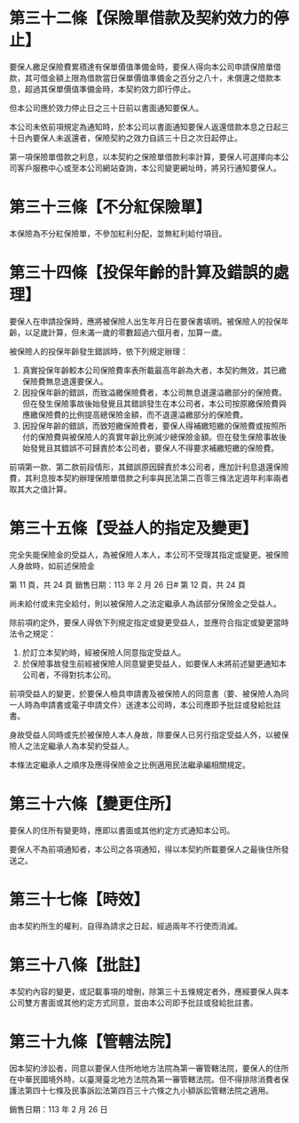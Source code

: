 # 第三十二條【保險單借款及契約效力的停止】

要保人繳足保險費累積達有保單價值準備金時，要保人得向本公司申請保險單借款，其可借金額上限為借款當日保單價值準備金之百分之八十，未償還之借款本息，超過其保單價值準備金時，本契約效力即行停止。

但本公司應於效力停止日之三十日前以書面通知要保人。

本公司未依前項規定為通知時，於本公司以書面通知要保人返還借款本息之日起三十日內要保人未返還者，保險契約之效力自該三十日之次日起停止。

第一項保險單借款之利息，以本契約之保險單借款利率計算，要保人可選擇向本公司客戶服務中心或至本公司網站查詢，本公司變更網址時，將另行通知要保人。

# 第三十三條【不分紅保險單】

本保險為不分紅保險單，不參加紅利分配，並無紅利給付項目。

# 第三十四條【投保年齡的計算及錯誤的處理】

要保人在申請投保時，應將被保險人出生年月日在要保書填明。被保險人的投保年齡，以足歲計算，但未滿一歲的零數超過六個月者，加算一歲。

被保險人的投保年齡發生錯誤時，依下列規定辦理：

1. 真實投保年齡較本公司保險費率表所載最高年齡為大者，本契約無效，其已繳保險費無息退還要保人。
2. 因投保年齡的錯誤，而致溢繳保險費者，本公司無息退還溢繳部分的保險費。但在發生保險事故後始發覺且其錯誤發生在本公司者，本公司按原繳保險費與應繳保險費的比例提高總保險金額，而不退還溢繳部分的保險費。
3. 因投保年齡的錯誤，而致短繳保險費者，要保人得補繳短繳的保險費或按照所付的保險費與被保險人的真實年齡比例減少總保險金額。但在發生保險事故後始發覺且其錯誤不可歸責於本公司者，要保人不得要求補繳短繳的保險費。

前項第一款、第二款前段情形，其錯誤原因歸責於本公司者，應加計利息退還保險費，其利息按本契約辦理保險單借款之利率與民法第二百零三條法定週年利率兩者取其大之值計算。

# 第三十五條【受益人的指定及變更】

完全失能保險金的受益人，為被保險人本人，本公司不受理其指定或變更。被保險人身故時，如前述保險金

第 11 頁，共 24 頁 銷售日期：113 年 2 月 26 日# 第 12 頁，共 24 頁

尚未給付或未完全給付，則以被保險人之法定繼承人為該部分保險金之受益人。

除前項約定外，要保人得依下列規定指定或變更受益人，並應符合指定或變更當時法令之規定：

1. 於訂立本契約時，經被保險人同意指定受益人。
2. 於保險事故發生前經被保險人同意變更受益人，如要保人未將前述變更通知本公司者，不得對抗本公司。

前項受益人的變更，於要保人檢具申請書及被保險人的同意書（要、被保險人為同一人時為申請書或電子申請文件）送達本公司時，本公司應即予批註或發給批註書。

身故受益人同時或先於被保險人本人身故，除要保人已另行指定受益人外，以被保險人之法定繼承人為本契約受益人。

本條法定繼承人之順序及應得保險金之比例適用民法繼承編相關規定。

# 第三十六條【變更住所】

要保人的住所有變更時，應即以書面或其他約定方式通知本公司。

要保人不為前項通知者，本公司之各項通知，得以本契約所載要保人之最後住所發送之。

# 第三十七條【時效】

由本契約所生的權利，自得為請求之日起，經過兩年不行使而消滅。

# 第三十八條【批註】

本契約內容的變更，或記載事項的增刪，除第三十五條規定者外，應經要保人與本公司雙方書面或其他約定方式同意，並由本公司即予批註或發給批註書。

# 第三十九條【管轄法院】

因本契約涉訟者，同意以要保人住所地地方法院為第一審管轄法院，要保人的住所在中華民國境外時，以臺灣臺北地方法院為第一審管轄法院。但不得排除消費者保護法第四十七條及民事訴訟法第四百三十六條之九小額訴訟管轄法院之適用。

銷售日期：113 年 2 月 26 日